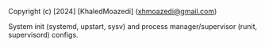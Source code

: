 
Copyright (c) [2024] [KhaledMoazedi] (xhmoazedi@gmail.com)

System init (systemd, upstart, sysv) and process manager/supervisor (runit, supervisord) configs.